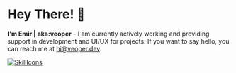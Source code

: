 # Hey There! 👋
**I'm Emir | aka:veoper** - I am currently actively working and providing support in development and UI/UX for projects. If you want to say hello, you can reach me at hi@veoper.dev.

[![SkillIcons](https://skillicons.dev/icons?i=js,html,css,sass,bootstrap,tailwind,firebase,mysql,vscode,vue,figma)](https://veoper.dev)<br/>
